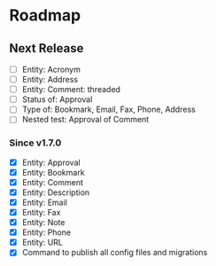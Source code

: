 # Roadmap

## Next Release

- [ ] Entity: Acronym
- [ ] Entity: Address
- [ ] Entity: Comment: threaded
- [ ] Status of: Approval
- [ ] Type of: Bookmark, Email, Fax, Phone, Address
- [ ] Nested test: Approval of Comment

### Since v1.7.0

- [x] Entity: Approval
- [x] Entity: Bookmark
- [x] Entity: Comment
- [x] Entity: Description
- [x] Entity: Email
- [x] Entity: Fax
- [x] Entity: Note
- [x] Entity: Phone
- [x] Entity: URL
- [x] Command to publish all config files and migrations
